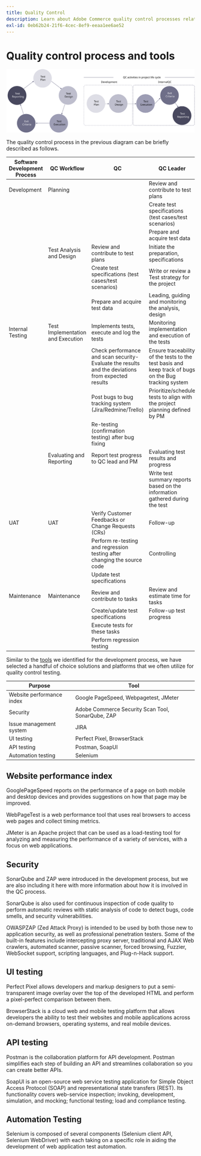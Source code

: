 ```yaml
---
title: Quality Control
description: Learn about Adobe Commerce quality control processes related to implementation projects.
exl-id: 0eb62b24-21f6-4cec-8ef9-eeaa1ee6ae52
---
```

# Quality control process and tools

![Quality control process diagram](../../assets/playbooks/quality-control-diagram.svg)

The quality control process in the previous diagram can be briefly described as follows.

<table>
<thead>
  <tr>
    <th>Software Development Process</th>
    <th>QC Workflow</th>
    <th>QC</th>
    <th>QC Leader</th>
  </tr>
</thead>
<tbody>
  <tr>
    <td>Development</td>
    <td>Planning</td>
    <td></td>
    <td>Review and contribute to test plans</td>
  </tr>
  <tr>
    <td></td>
    <td></td>
    <td></td>
    <td>Create test specifications (test cases/test scenarios)</td>
  </tr>
  <tr>
    <td></td>
    <td></td>
    <td></td>
    <td>Prepare and acquire test data</td>
  </tr>
  <tr>
    <td></td>
    <td>Test Analysis and Design</td>
    <td>Review and contribute to test plans</td>
    <td>Initiate the preparation, specifications</td>
  </tr>
  <tr>
    <td></td>
    <td></td>
    <td>Create test specifications (test cases/test scenarios)</td>
    <td>Write or review a Test strategy for the project</td>
  </tr>
  <tr>
    <td></td>
    <td></td>
    <td>Prepare and acquire test data</td>
    <td> Leading, guiding and monitoring the analysis, design</td>
  </tr>
  <tr>
    <td>Internal Testing</td>
    <td>Test Implementation and Execution</td>
    <td>Implements tests, execute and log the tests</td>
    <td>Monitoring implementation and execution of the tests</td>
  </tr>
  <tr>
    <td></td>
    <td></td>
    <td>Check performance and scan security- Evaluate the results and the deviations from expected results</td>
    <td>Ensure traceability of the tests to the test basis and keep track of bugs on the Bug tracking system</td>
  </tr>
  <tr>
    <td></td>
    <td></td>
    <td>Post bugs to bug tracking system (Jira/Redmine/Trello)</td>
    <td>Prioritize/schedule tests to align with the project planning defined by PM</td>
  </tr>
  <tr>
    <td></td>
    <td></td>
    <td>Re-testing (confirmation testing) after bug fixing</td>
    <td></td>
  </tr>
  <tr>
    <td></td>
    <td>Evaluating and Reporting</td>
    <td>Report test progress to QC lead and PM</td>
    <td>Evaluating test results and progress</td>
  </tr>
  <tr>
    <td></td>
    <td></td>
    <td></td>
    <td>Write test summary reports based on the information gathered during the test</td>
  </tr>
  <tr>
    <td>UAT</td>
    <td>UAT</td>
    <td>Verify Customer Feedbacks or Change Requests (CRs)</td>
    <td>Follow-up</td>
  </tr>
  <tr>
    <td></td>
    <td></td>
    <td>Perform re-testing and regression testing after changing the source code</td>
    <td>Controlling</td>
  </tr>
  <tr>
    <td></td>
    <td></td>
    <td>Update test specifications</td>
    <td></td>
  </tr>
  <tr>
    <td>Maintenance</td>
    <td>Maintenance</td>
    <td>Review and contribute to tasks</td>
    <td>Review and estimate time for tasks</td>
  </tr>
  <tr>
    <td></td>
    <td></td>
    <td>Create/update test specifications</td>
    <td>Follow-up test progress</td>
  </tr>
  <tr>
    <td></td>
    <td></td>
    <td>Execute tests for these tasks</td>
    <td></td>
  </tr>
  <tr>
    <td></td>
    <td></td>
    <td>Perform regression testing</td>
    <td></td>
  </tr>
</tbody>
</table>

Similar to the [tools](project-management-tools.md) we identified for the development process, we have selected a handful of choice solutions and platforms that we often utilize for quality control testing.

| Purpose                   | Tool                                              |
|---------------------------|---------------------------------------------------|
| Website performance index | Google PageSpeed, Webpagetest, JMeter             |
| Security                  | Adobe Commerce Security Scan Tool, SonarQube, ZAP |
| Issue management system   | JIRA                                              |
| UI testing                | Perfect Pixel, BrowserStack                       |
| API testing               | Postman, SoapUI                                   |
| Automation testing        | Selenium                                          |


## Website performance index

GooglePageSpeed reports on the performance of a page on both mobile and desktop devices and provides suggestions on how that page may be improved.

WebPageTest is a web performance tool that uses real browsers to access web pages and collect timing metrics.

JMeter is an Apache project that can be used as a load-testing tool for analyzing and measuring the performance of a variety of services, with a focus on web applications.

## Security

SonarQube and ZAP were introduced in the development process, but we are also including it here with more information about how it is involved in the QC process.

SonarQube is also used for continuous inspection of code quality to perform automatic reviews with static analysis of code to detect bugs, code smells, and security vulnerabilities.

OWASPZAP (Zed Attack Proxy) is intended to be used by both those new to application security, as well as professional penetration testers. Some of the built-in features include intercepting proxy server, traditional and AJAX Web crawlers, automated scanner, passive scanner, forced browsing, Fuzzier, WebSocket support, scripting languages, and Plug-n-Hack support.

## UI testing

Perfect Pixel allows developers and markup designers to put a semi-transparent image overlay over the top of the developed HTML and perform a pixel-perfect comparison between them.

BrowserStack is a cloud web and mobile testing platform that allows developers the ability to test their websites and mobile applications across on-demand browsers, operating systems, and real mobile devices.

## API testing 

Postman is the collaboration platform for API development. Postman simplifies each step of building an API and streamlines collaboration so you can create better APIs.

SoapUI is an open-source web service testing application for Simple Object Access Protocol (SOAP) and representational state transfers (REST). Its functionality covers web-service inspection; invoking, development, simulation, and mocking; functional testing; load and compliance testing.

## Automation Testing

Selenium is composed of several components (Selenium client API, Selenium WebDriver) with each taking on a specific role in aiding the development of web application test automation.
